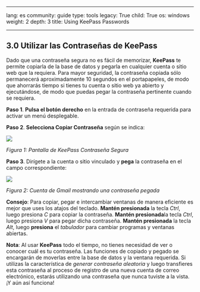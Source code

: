 

---

lang: es
community: guide
type: tools
legacy: True
child: True
os: windows
weight: 2
depth: 3
title: Using KeePass Passwords 

---

## 3.0 Utilizar las Contraseñas de KeePass ##

Dado que una contraseña segura no es fácil de memorizar, **KeePass** te permite copiarla de la base de datos y pegarla en cualquier cuenta o sitio web que la requiera. Para mayor seguridad, la contraseña copiada sólo permanecerá aproximadamente 10 segundos en el portapapeles, de modo que ahorrarás tiempo si tienes tu cuenta o sitio web ya abierto y ejecutándose, de modo que puedas pegar la contraseña pertinente cuando se requiera.

**Paso 1**. **Pulsa el botón derecho** en la entrada de contraseña requerida para activar un menú desplegable. 

**Paso 2**. **Selecciona Copiar Contraseña** según se indica:

![](/sbox/screen/keepass-es-1/37.png)

*Figura 1: Pantalla de KeePass Contraseña Segura*

**Paso 3**. Dirígete a la cuenta o sitio vinculado y **pega** la contraseña en el campo correspondiente:

![](/sbox/screen/keepass-es-1/38.png)

*Figura 2: Cuenta de Gmail mostrando una contraseña pegada*

**Consejo**: Para copiar, pegar e intercambiar ventanas de manera eficiente es mejor que uses los atajos del teclado. **Mantén presionada** la tecla *Ctrl*, luego presiona *C* para copiar la contraseña. **Mantén presionada**la tecla *Ctrl*, luego presiona *V* para pegar dicha contraseña. **Mantén presionada** la tecla *Alt*, luego **presiona** el *tabulador* para cambiar programas y ventanas abiertas.

**Nota**: Al usar **KeePass** todo el tiempo, no tienes necesidad de ver o conocer cuál es tu contraseña. Las funciones de copiado y pegado se encargarán de moverlas entre la base de datos y la ventana requerida. Si utilizas la característica de *generar contraseña aleatoria* y luego transfieres esta contraseña al proceso de registro de una nueva cuenta de correo electrónico, estarás utilizando una contraseña que nunca tuviste a la vista. ¡Y aún así funciona!


